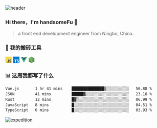 ![header](https://raw.githubusercontent.com/fzq1998/fzq1998/master/header.png)

### Hi there，I'm handsomeFu 👋

> a front end development engineer from Ningbo, China.

### 🔧 我的搬砖工具
<code><img height="20" src="https://raw.githubusercontent.com/github/explore/80688e429a7d4ef2fca1e82350fe8e3517d3494d/topics/javascript/javascript.png" alt="javascript"></code>
<code><img height="20" src="https://raw.githubusercontent.com/github/explore/80688e429a7d4ef2fca1e82350fe8e3517d3494d/topics/typescript/typescript.png" alt="typescript"></code>
<code><img height="20" src="https://raw.githubusercontent.com/github/explore/80688e429a7d4ef2fca1e82350fe8e3517d3494d/topics/vue/vue.png" alt="vue"></code>
<code><img height="20" src="https://raw.githubusercontent.com/github/explore/80688e429a7d4ef2fca1e82350fe8e3517d3494d/topics/nodejs/nodejs.png" alt="nodejs"></code>



### 📊 这周我都写了什么
<!--START_SECTION:waka-->

```txt
Vue.js       1 hr 41 mins    ██████████████▒░░░░░░░░░░   56.88 %
JSON         41 mins         █████▓░░░░░░░░░░░░░░░░░░░   23.18 %
Rust         12 mins         █▓░░░░░░░░░░░░░░░░░░░░░░░   06.99 %
JavaScript   8 mins          █░░░░░░░░░░░░░░░░░░░░░░░░   04.51 %
TypeScript   6 mins          █░░░░░░░░░░░░░░░░░░░░░░░░   03.93 %
```

<!--END_SECTION:waka-->


![expedition](https://raw.githubusercontent.com/fzq1998/fzq1998/master/expedition.gif)

